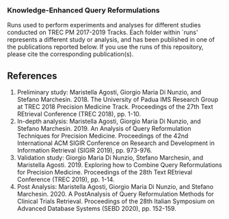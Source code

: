 ### Knowledge-Enhanced Query Reformulations

Runs used to perform experiments and analyses for different studies conducted on TREC PM 2017-2019 Tracks. Each folder within `runs' represents a different study or analysis, and has been published in one of the publications reported below. If you use the runs of this repository, please cite the corresponding publication(s).

## References 
1. Preliminary study: Maristella Agosti, Giorgio Maria Di Nunzio, and Stefano Marchesin. 2018. The University of Padua IMS Research Group at TREC 2018 Precision Medicine Track. Proceedings of the 27th Text REtrieval Conference (TREC 2018), pp. 1-10. 
2. In-depth analysis: Maristella Agosti, Giorgio Maria Di Nunzio, and Stefano Marchesin. 2019. An Analysis of Query Reformulation Techniques for Precision Medicine. Proceedings of the 42nd International ACM SIGIR Conference on Research and Development in Information Retrieval (SIGIR 2019), pp. 973-976.
3. Validation study: Giorgio Maria Di Nunzio, Stefano Marchesin, and Maristella Agosti. 2019. Exploring how to Combine Query Reformulations for Precision Medicine. Proceedings of the 28th Text REtrieval Conference (TREC 2019), pp. 1-14.
4. Post Analysis: Maristella Agosti, Giorgio Maria Di Nunzio, and Stefano Marchesin. 2020. A PostAnalysis of Query Reformulation Methods for Clinical Trials Retrieval. Proceedings
of the 28th Italian Symposium on Advanced Database Systems (SEBD 2020), pp. 152-159.
